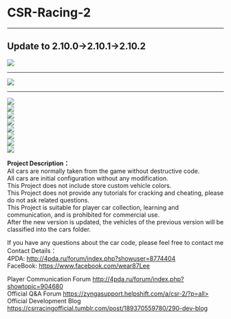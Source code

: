 # CSR-Racing-2
****
## Update to 2.10.0→2.10.1→2.10.2
![](https://github.com/wear87/Picture-Material/blob/master/CSR2%20Material/2.10.0-Elite%20Tokin.png) 
****
![](https://github.com/wear87/Picture-Material/blob/master/CSR2%20Material/2.9.3.png)  
****
![](https://github.com/wear87/Picture-Material/blob/master/CSR2%20Material/British_event.png)<br>
![](https://github.com/wear87/Picture-Material/blob/master/CSR2%20Material/Bugatti%20110th%20Anniversary.png)<br>
![](https://github.com/wear87/Picture-Material/blob/master/CSR2%20Material/Hobbs%26Shaw.png)<br>
![](https://github.com/wear87/Picture-Material/blob/master/CSR2%20Material/Fast%26furious2.png)<br>
![](https://github.com/wear87/Picture-Material/blob/master/CSR2%20Material/Fast%26furious1.png)<br>
![](https://github.com/wear87/Picture-Material/blob/master/CSR2%20Material/Lamborghini%26Pagani.png)<br>
![](https://github.com/wear87/Picture-Material/blob/master/CSR2%20Material/Italia%26America.png)<br>
![](https://github.com/wear87/Picture-Material/blob/master/CSR2%20Material/CSR2_Cover.png)<br>

**Project Description：** <br>
All cars are normally taken from the game without destructive code. <br>
All cars are initial configuration without any modification. <br>
This Project does not include store custom vehicle colors. <br>
This Project does not provide any tutorials for cracking and cheating, please do not ask related questions. <br>
This Project is suitable for player car collection, learning and communication, and is prohibited for commercial use. <br>
After the new version is updated, the vehicles of the previous version will be classified into the cars folder. <br>

If you have any questions about the car code, please feel free to contact me <br>
Contact Details：<br>
4PDA: http://4pda.ru/forum/index.php?showuser=8774404 <br>
FaceBook: https://www.facebook.com/wear87Lee <br>

Player Communication Forum http://4pda.ru/forum/index.php?showtopic=904680<br>
Official Q&A Forum https://zyngasupport.helpshift.com/a/csr-2/?p=all><br>
Official Development Blog https://csrracingofficial.tumblr.com/post/189370559780/290-dev-blog
